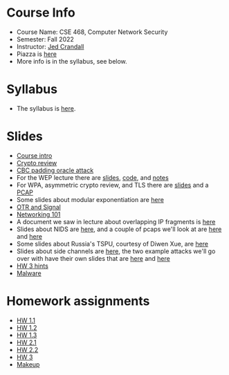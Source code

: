 

# Course Info

- Course Name: CSE 468, Computer Network Security
- Semester: Fall 2022
- Instructor: [Jed Crandall](https://jedcrandall.github.io)
- Piazza is [here](https://piazza.com/asu/fall2022/cse468)
- More info is in the syllabus, see below.

# Syllabus

- The syllabus is [here](https://jedcrandall.github.io/courses/cse468fall2022/syllabus.html).

# Slides

- [Course intro](courseintro.pdf)
- [Crypto review](cryptoreview.pdf)
- [CBC padding oracle attack](cbcpaddingoracle.pdf)
- For the WEP lecture there are [slides](wep/198fbe890b692e5296fcf7ad1b015e653ec9.pdf), [code](wep/rc4-3.py), and [notes](wep/notes.txt)
- For WPA, asymmetric crypto review, and TLS there are [slides](wpaassymerticandtls.pdf) and a [PCAP](tlsexample.pcapng)
- Some slides about modular exponentiation are [here](modularexp.pdf)
- [OTR and Signal](otrandsignal.pdf)
- [Networking 101](networking101.pdf)
- A document we saw in lecture about overlapping IP fragments is [here](33969.pdf)
- Slides about NIDS are [here](morereviewandsometomfoolery.pdf), and a couple of pcaps we'll look at are [here](arp.pcap) and [here](http.cap)
- Some slides about Russia's TSPU, courtesy of Diwen Xue, are [here](TSPU_IMC.pdf)
- Slides about side channels are [here](sidechannelsdosdns.pdf), the two example attacks we'll go over with have their own slides that are [here](foci2014counting-slides-censored.pdf) and [here](DEFCON-27-Travis-Palmer-First-try-DNS-Cache-Poisoning-with-IPv4-and-IPv6-Fragmentation.pdf)
- [HW 3 hints](hw3hints.html)
- [Malware](malware.pdf)

# Homework assignments

- [HW 1.1](hw1part1.html)
- [HW 1.2](hw1part2.html)
- [HW 1.3](hw1part3.html)
- [HW 2.1](hw2part1.html)
- [HW 2.2](hw2part2.html)
- [HW 3](hw3.html)
- [Makeup](makeup.html)



